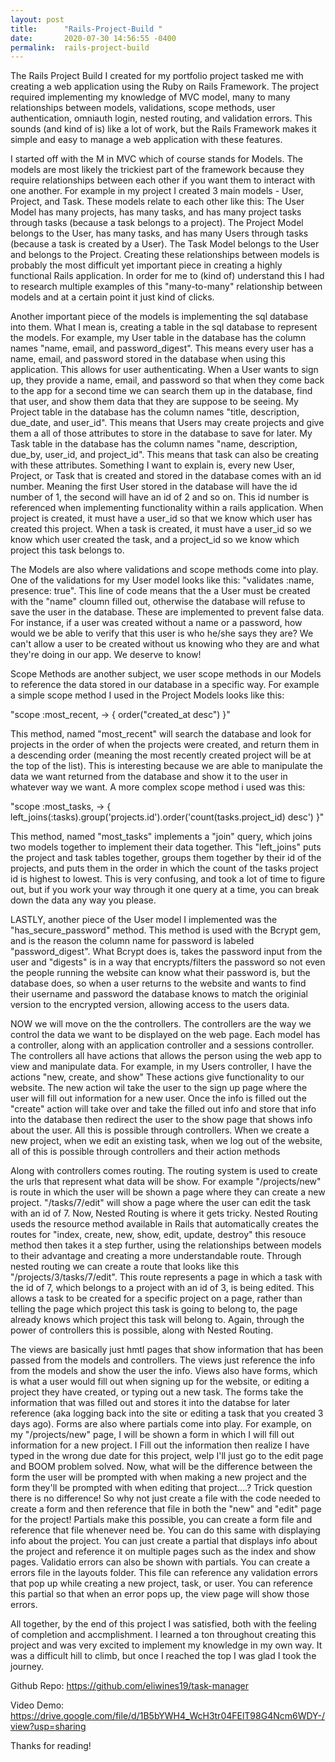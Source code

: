 ```yaml
---
layout: post
title:      "Rails-Project-Build "
date:       2020-07-30 14:56:55 -0400
permalink:  rails-project-build
---
```



The Rails Project Build I created for my portfolio project tasked me with creating a  web application using the Ruby on Rails Framework. The project required implementing my knowledge of MVC model, many to many relationships between models, validations, scope methods, user authentication, omniauth login, nested routing, and validation errors. This sounds (and kind of is) like a lot of work, but the Rails Framework makes it simple and easy to manage a web application with these features. 

I started off with the M in MVC which of course stands for Models. The models are most likely the trickiest part of the framework because they require relationships between each other if you want them to interact with one another. For example in my project I created 3 main models - User, Project, and Task. These models relate to each other like this: The User Model has many projects, has many tasks, and has many project tasks through tasks (because a task belongs to a project). The Project Model belongs to the User, has many tasks, and has many Users through tasks (because a task is created by a User). The Task Model belongs to the User and belongs to the Project. Creating these relationships between models is probably the most difficult yet important piece in creating a highly functional Rails application. In order for me to (kind of) understand this I had to research multiple examples of this "many-to-many" relationship between models and at a certain point it just kind of clicks.

Another important piece of the models is implementing the sql database into them. What I mean is, creating a table in the sql database to represent the models. For example, my User table in the database has the column names "name, email, and password_digest". This means every user has a name, email, and password stored in the database when using this application. This allows for user authenticating. When a User wants to sign up, they provide a name, email, and password so that when they come back to the app for a second time we can search them up in the database, find that user, and show them data that they are suppose to be seeing. My Project table in the database has the column names "title, description, due_date, and user_id". This means that Users may create projects and give them a all of those attributes to store in the database to save for later. My Task table in the database has the column names "name, description, due_by, user_id, and project_id". This means that task can also be creating with these attributes. Something I want to explain is, every new User, Project, or Task that is created and stored in the database comes with an id number. Meaning the first User stored in the database will have the id number of 1, the second will have an id of 2 and so on. This id number is referenced when implementing functionality within a rails application. When project is created, it must have a user_id so that we know which user has created this project. When a task is created, it must have a user_id so we know which user created the task, and a project_id so we know which project this task belongs to.

The Models are also where validations and scope methods come into play. One of the validations for my User model looks like this: "validates :name, presence: true". This line of code means that the a User must be created with the "name" cloumn filled out, otherwise the database will refuse to save the user in the database. These are implemented to prevent false data. For instance, if a user was created without a name or a password, how would we be able to verify that this user is who he/she says they are? We can't allow a user to be created without us knowing who they are and what they're doing in our app. We deserve to know! 

Scope Methods are another subject, we user scope methods in our Models to reference the data stored in our database in a specific way. For example a simple scope method I used in the Project Models looks like this: 

"scope :most_recent, -> { order("created_at desc") }" 

This method, named "most_recent" will search the database and look for projects in the order of when the projects were created, and return them in a descending order (meaning the most recently created project will be at the top of the list). This is interesting because we are able to manipulate the data we want returned from the database and show it to the user in whatever way we want. A more complex scope method i used was this: 

"scope :most_tasks, -> { left_joins(:tasks).group('projects.id').order('count(tasks.project_id) desc') }"

This method, named "most_tasks" implements a "join" query, which joins two models together to implement their data together. This "left_joins" puts the project and task tables together, groups them together by their id of the projects, and puts them in the order in which the count of the tasks project id is highest to lowest. This is very confusing, and took a lot of time to figure out, but if you work your way through it one query at a time, you can break down the data any way you please. 

LASTLY, another piece of the User model I implemented was the "has_secure_password" method. This method is used with the Bcrypt gem, and is the reason the column name for password is labeled "password_digest". What Bcrypt does is, takes the password input from the user and "digests" is in a way that encrypts/filters the password so not even the people running the website can know what their password is, but the database does, so when a user returns to the website and wants to find their username and password the database knows to match the originial version to the encrypted version, allowing access to the users data. 

NOW we will move on the the controllers. The controllers are the way we control the data we want to be displayed on the web page. Each model has a controller, along with an application controller and a sessions controller. The controllers all have actions that allows the person using the web app to view and manipulate data. For example, in my Users controller, I have the actions "new, create, and show" These actions give functionality to our website. The new action wil take the user to the sign up page where the user will fill out information for a new user. Once the info is filled out the "create" action will take over and take the filled out info and store that info into the database then redirect the user to the show page that shows info about the user. All this is possible through controllers. When we create a new project, when we edit an existing task, when we log out of the website, all of this is possible through controllers and their action methods

Along with controllers comes routing. The routing system is used to create the urls that represent what data will be show. For example "/projects/new" is route in which the user will be shown a page where they can create a new project. "/tasks/7/edit" will show a page where the user can edit the task with an id of 7. Now, Nested Routing is where it gets tricky. Nested Routing useds the resource method available in Rails that automatically creates the routes for "index, create, new, show, edit, update, destroy" this resouce method then takes it a step further, using the relationships between models to their advantage and creating a more understandable route. Through nested routing we can create a route that looks like this "/projects/3/tasks/7/edit". This route represents a page in which a task with the id of 7, which belongs to a project with an id of 3, is being edited. This allows a task to be created for a specific project on a page, rather than telling the page which project this task is going to belong to, the page already knows which project this task will belong to. Again, through the power of controllers this is possible, along with Nested Routing. 

The views are basically just hmtl pages that show information that has been passed from the models and controllers. The views just reference the info from the models and show the user the info. Views also have forms, which is what a user would fill out when signing up for the website, or editing a project they have created, or typing out a new task. The forms take the information that was filled out and stores it into the databse for later reference (aka logging back into the site or editing a task that you created 3 days ago). Forms are also where partials come into play. For example, on my "/projects/new" page, I will be shown a form in which I will fill out information for a new project. I Fill out the information then realize I have typed in the wrong due date for this project, welp I'll just go to the edit page and BOOM problem solved. Now, what will be the difference between the form the user will be prompted with when making a new project and the form they'll be prompted with when editing that project....? Trick question there is no difference! So why not just create a file with the code needed to create a form and then reference that file in both the "new" and "edit" page for the project! Partials make this possible, you can create a form file and reference that file whenever need be. You can do this same with displaying info about the project. You can just create a partial that displays info about the project and reference it on multiple pages such as the index and show pages. Validatio errors can also be shown with partials. You can create a errors file in the layouts folder. This file can reference any validation errors that pop up while creating a new project, task, or user. You can reference this partial so that when an error pops up, the view page will show those errors. 

All together, by the end of this project I was satisfied, both with the feeling of completion and accmplishment. I learned a ton throughout creating this project and was very excited to implement my knowledge in my own way. It was a difficult hill to climb, but once I reached the top I was glad I took the journey. 

Github Repo: https://github.com/eliwines19/task-manager

Video Demo: https://drive.google.com/file/d/1B5bYWH4_WcH3tr04FElT98G4Ncm6WDY-/view?usp=sharing

Thanks for reading!



